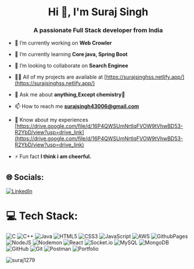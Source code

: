 <h1 align="center">Hi 👋, I'm Suraj Singh</h1>
<h3 align="center">A passionate Full Stack developer from India</h3>

- 🔭 I’m currently working on **Web Crowler**

- 🌱 I’m currently learning **Core java, Spring Boot**

- 👯 I’m looking to collaborate on **Search Enginee**

- 👨‍💻 All of my projects are available at [https://surajsinghss.netlify.app/](https://surajsinghss.netlify.app/)

- 💬 Ask me about **anything,Except chemistry🙂**

- 📫 How to reach me **surajsingh43006@gmail.com**

- 📄 Know about my experiences [https://drive.google.com/file/d/16P4QWSUmNrtlqFVOW9tVhwBD53-R2YbD/view?usp=drive_link](https://drive.google.com/file/d/16P4QWSUmNrtlqFVOW9tVhwBD53-R2YbD/view?usp=drive_link)

- ⚡ Fun fact **I think i am cheerful.**

## 🌐 Socials:
[![LinkedIn](https://img.shields.io/badge/LinkedIn-%230077B5.svg?logo=linkedin&logoColor=white)](https://linkedin.com/in/www.linkedin.com/in/suraj-tech) 

# 💻 Tech Stack:
![C](https://img.shields.io/badge/c-%2300599C.svg?style=for-the-badge&logo=c&logoColor=white) ![C++](https://img.shields.io/badge/c++-%2300599C.svg?style=for-the-badge&logo=c%2B%2B&logoColor=white) ![Java](https://img.shields.io/badge/java-%23ED8B00.svg?style=for-the-badge&logo=openjdk&logoColor=white) ![HTML5](https://img.shields.io/badge/html5-%23E34F26.svg?style=for-the-badge&logo=html5&logoColor=white) ![CSS3](https://img.shields.io/badge/css3-%231572B6.svg?style=for-the-badge&logo=css3&logoColor=white) ![JavaScript](https://img.shields.io/badge/javascript-%23323330.svg?style=for-the-badge&logo=javascript&logoColor=%23F7DF1E) ![AWS](https://img.shields.io/badge/AWS-%23FF9900.svg?style=for-the-badge&logo=amazon-aws&logoColor=white) ![GithubPages](https://img.shields.io/badge/github%20pages-121013?style=for-the-badge&logo=github&logoColor=white) ![NodeJS](https://img.shields.io/badge/node.js-6DA55F?style=for-the-badge&logo=node.js&logoColor=white) ![Nodemon](https://img.shields.io/badge/NODEMON-%23323330.svg?style=for-the-badge&logo=nodemon&logoColor=%BBDEAD) ![React](https://img.shields.io/badge/react-%2320232a.svg?style=for-the-badge&logo=react&logoColor=%2361DAFB) ![Socket.io](https://img.shields.io/badge/Socket.io-black?style=for-the-badge&logo=socket.io&badgeColor=010101) ![MySQL](https://img.shields.io/badge/mysql-4479A1.svg?style=for-the-badge&logo=mysql&logoColor=white) ![MongoDB](https://img.shields.io/badge/MongoDB-%234ea94b.svg?style=for-the-badge&logo=mongodb&logoColor=white) ![GitHub](https://img.shields.io/badge/github-%23121011.svg?style=for-the-badge&logo=github&logoColor=white) ![Git](https://img.shields.io/badge/git-%23F05033.svg?style=for-the-badge&logo=git&logoColor=white) ![Postman](https://img.shields.io/badge/Postman-FF6C37?style=for-the-badge&logo=postman&logoColor=white) ![Portfolio](https://img.shields.io/badge/Portfolio-%23000000.svg?style=for-the-badge&logo=firefox&logoColor=#FF7139)

<p><img align="center" src="https://github-readme-streak-stats.herokuapp.com/?user=suraj1279&" alt="suraj1279" /></p>
